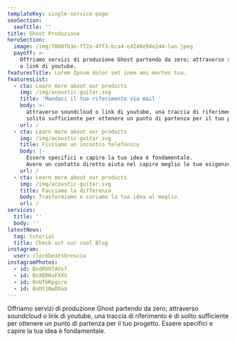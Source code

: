 ```yaml
---
templateKey: single-service-page
seoSection:
  seoTitle: ''
title: Ghost Produzione
heroSection:
  image: /img/7060fb3e-f72a-4ff3-bca4-e4248e94e244-lan.jpeg
  payoff: >-
    Offriamo servizi di produzione Ghost partendo da zero; attraverso soundcloud
    o link di youtube.
featuresTitle: Lorem Ipsum dolor set inem ami mortes tua.
featuresList:
  - cta: Learn more about our products
    img: /img/acoustic-guitar.svg
    title: 'Mandaci il tuo riferimento via mail '
    body: >-
      attraverso soundcloud o link di youtube, una traccia di riferimento è di
      solito sufficiente per ottenere un punto di partenza per il tuo progetto. 
    url: /
  - cta: Learn more about our products
    img: /img/acoustic-guitar.svg
    title: Fissiamo un incontro telefonico
    body: |-
      Essere specifici e capire la tua idea è fondamentale.
      Avere un contatto diretto aiuta nel capire meglio le tue esigenze!
    url: /
  - cta: Learn more about our products
    img: /img/acoustic-guitar.svg
    title: Facciamo la differenza
    body: Trasformiamo e curiamo la tua idea al meglio.
    url: /
services:
  title: ''
  body: ''
latestNews:
  tag: tutorial
  title: Check out our cool Blog
instagram:
  user: clockbeatsbrescia
instagramPhotos:
  - id: BndRVOTAUsf
  - id: BnXERRxFXXS
  - id: BnUfbKpgire
  - id: BnDt1NwDOaa
---
```

Offriamo servizi di produzione Ghost partendo da zero; attraverso soundcloud o link di youtube, una traccia di riferimento è di solito sufficiente per ottenere un punto di partenza per il tuo progetto. Essere specifici e capire la tua idea è fondamentale.
